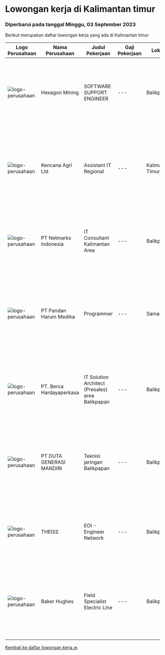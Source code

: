 
  # Lowongan kerja di Kalimantan timur

  ### Diperbarui pada tanggal Minggu, 03 September 2023

  Berikut merupakan daftar lowongan kerja yang ada di Kalimantan timur

  |Logo Perusahaan | Nama Perusahaan | Judul Pekerjaan | Gaji Pekerjaan | Lokasi | Deskripsi | Tanggal diunggah | Pranala |
  | -------------- | --------------- | --------------- | --------- | --------- | -------------- | ------- | ----------- |
  |![logo-perusahaan](https://image-service-cdn.seek.com.au/157441b4ab236acb5dd3f6c8bd8ff3f110cc2f73/ee4dce1061f3f616224767ad58cb2fc751b8d2dc)|Hexagon Mining|SOFTWARE SUPPORT ENGINEER|---|Balikpapan|Are you passionate about working with cutting-edge, proven technology in complex mining environments?Do you aspire to provide top-notch technical...|Rabu, 30 Agustus 2023|https://www.jobstreet.co.id/id/job/software-support-engineer-4453911?token=0~5719eaf7-e280-438c-a0fb-dd1bad6d2578&sectionRank=1&jobId=jobstreet-id-job-4453911|
|![logo-perusahaan](https://image-service-cdn.seek.com.au/4a3c807efc3b92b00766337d39dd50879b755289/ee4dce1061f3f616224767ad58cb2fc751b8d2dc)|Kencana Agri Ltd|Assistant IT Regional|---|Kalimantan Timur|Kualifikasi: Usia maks 30 tahun Memiliki pendidikan D3/S1 llmu komputer atau Teknik komputer. Memiliki pengalaman sebagai IT minimal 2 tahun. Memiliki...|Senin, 21 Agustus 2023|https://www.jobstreet.co.id/id/job/assistant-it-regional-4442428?token=0~5719eaf7-e280-438c-a0fb-dd1bad6d2578&sectionRank=2&jobId=jobstreet-id-job-4442428|
|![logo-perusahaan](https://image-service-cdn.seek.com.au/70d04e3ce9db8d3018f940c9b7350b25d6c5e04b/ee4dce1061f3f616224767ad58cb2fc751b8d2dc)|PT Netmarks Indonesia|IT Consultant Kalimantan Area|---|Balikpapan|Responsibility: Work closely with clients to understand their business and technology requirements Create Bill of Quantity (BoQ) &amp; develop...|Senin, 21 Agustus 2023|https://www.jobstreet.co.id/id/job/it-consultant-kalimantan-area-4442306?token=0~5719eaf7-e280-438c-a0fb-dd1bad6d2578&sectionRank=3&jobId=jobstreet-id-job-4442306|
|![logo-perusahaan](https://image-service-cdn.seek.com.au/ca14b774bc8d77f6b3bbd6acd6f5f40bb16d13d3/ee4dce1061f3f616224767ad58cb2fc751b8d2dc)|PT Pandan Harum Medika|Programmer|---|Samarinda|Menguasai SQL Language Menguasai PHP, Java Script, JSON Memahami penggunaan composer dan laravel Memahami penggunaan SIMRS Khanza (Nilai Tambah)...|Jumat, 18 Agustus 2023|https://www.jobstreet.co.id/id/job/programmer-4441073?token=0~5719eaf7-e280-438c-a0fb-dd1bad6d2578&sectionRank=4&jobId=jobstreet-id-job-4441073|
|![logo-perusahaan](https://image-service-cdn.seek.com.au/6a76252207cfed561e664c874d4631f4aefd8409/ee4dce1061f3f616224767ad58cb2fc751b8d2dc)|PT. Berca Hardayaperkasa|IT Solution Architect (Presales) area Balikpapan|---|Balikpapan|Job Description: Assessment for customer current pain point, business objective and IT requirement. Design IT Infrastructure for Server, Storage,...|Rabu, 09 Agustus 2023|https://www.jobstreet.co.id/id/job/it-solution-architect-presales-area-balikpapan-4432436?token=0~5719eaf7-e280-438c-a0fb-dd1bad6d2578&sectionRank=5&jobId=jobstreet-id-job-4432436|
|![logo-perusahaan](https://image-service-cdn.seek.com.au/f6d4c20e039a9103d16d613786829da485a07a5f/ee4dce1061f3f616224767ad58cb2fc751b8d2dc)|PT DUTA GENERASI MANDIRI|Teknisi jaringan Balikpapan|---|Balikpapan|Kualifikiasi : 1. Pendidikan min. SMK Jurusan TKJ, RPL, Kelistrikan, Elektro, Teknik Informatika, Teknik Telekomunikasi, Sistem Informasi. 2. IPK min....|Sabtu, 26 Agustus 2023|https://www.jobstreet.co.id/id/job/teknisi-jaringan-balikpapan-1036778035?token=0~5719eaf7-e280-438c-a0fb-dd1bad6d2578&sectionRank=6&jobId=jobstreet-id-job-1036778035|
|![logo-perusahaan](https://i.ibb.co/sqvTCh9/112815900-stock-vector-no-image-available-icon-flat-vector.webp)|THEISS|EOI - Engineer Network|---|Balikpapan|About usWith a global business, we offer diverse and rewarding careers. We are committed to Thiess being a company and a culture where great people...|Selasa, 22 Agustus 2023|https://www.jobstreet.co.id/id/job/eoi-engineer-network-1036748903?token=0~5719eaf7-e280-438c-a0fb-dd1bad6d2578&sectionRank=7&jobId=jobstreet-id-job-1036748903|
|![logo-perusahaan](https://image-service-cdn.seek.com.au/f265e6d35d90e3a2d84b670c7c68b9a179cb4668/ee4dce1061f3f616224767ad58cb2fc751b8d2dc)|Baker Hughes|Field Specialist Electric Line|---|Balikpapan|Field Specialist Electric LineWould you like to work in the field supporting our customers?Do you enjoy working with cutting-edge technology? Join our...|Jumat, 18 Agustus 2023|https://www.jobstreet.co.id/id/job/field-specialist-electric-line-1036718781?token=0~5719eaf7-e280-438c-a0fb-dd1bad6d2578&sectionRank=8&jobId=jobstreet-id-job-1036718781|


  [Kembali ke daftar lowongan kerja 🔙](../README.md#daftar-lowongan-kerja)
  